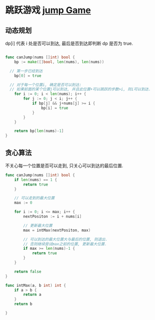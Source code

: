# 跳跃游戏 [jump Game](https://leetcode-cn.com/problems/jump-game/)

## 动态规划

dp[i] 代表 i 处是否可以到达, 最后是否到达即判断 dp 是否为 true.

```go

func canJump(nums []int) bool {
	bp := make([]bool, len(nums), len(nums))

  // 第一步已经到达
	bp[0] = true

  // 对于每一个位置i, 确定是否可以到达:
  // 如果前面的某个位置j可以到达, 并且此位置+可以跳跃的步数>i, 则i可以到达.
	for i := 0; i < len(nums); i++ {
		for j := 0; j < i; j++ {
			if bp[j] && j+nums[j] >= i {
				bp[i] = true
			}
		}
	}

	return bp[len(nums)-1]
}

```

## 贪心算法

不关心每一个位置是否可以走到, 只关心可以到达的最后位置.

```go
func canJump(nums []int) bool {
	if len(nums) == 1 {
		return true
	}

	// 可以走到的最大位置
	max := 0

	for i := 0; i <= max; i++ {
		nextPositon := i + nums[i]

		// 更新最大位置
		max = intMax(nextPositon, max)

		// 可以到达的最大位置大与最后的位置, 则退出.
		// 否则继续尝试max之前的位置, 更新最大位置.
		if max >= len(nums)-1 {
			return true
		}
	}

	return false
}

func intMax(a, b int) int {
	if a > b {
		return a
	}
	return b

}

```
